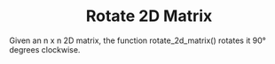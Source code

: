# <div align="center">Rotate 2D Matrix</div>

Given an n x n 2D matrix, the function rotate_2d_matrix() rotates it 90° degrees clockwise.